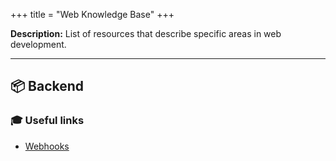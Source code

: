 +++
title = "Web Knowledge Base"
+++

**Description:** List of resources that describe specific areas in web development.

---

## 📦 Backend 

### 🎓 Useful links

- [Webhooks](https://webhooks.fyi)
